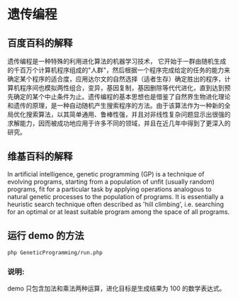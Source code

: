 # 遗传编程

## 百度百科的解释

遗传编程是一种特殊的利用进化算法的机器学习技术， 它开始于一群由随机生成的千百万个计算机程序组成的"人群"，然后根据一个程序完成给定的任务的能力来确定某个程序的适合度，应用达尔文的自然选择（适者生存）确定胜出的程序，计算机程序间也模拟两性组合，变异，基因复制，基因删除等代代进化，直到达到预先确定的某个中止条件为止。遗传编程的基本思想也是借鉴了自然界生物进化理论和遗传的原理，是一种自动随机产生搜索程序的方法。由于该算法作为一种新的全局优化搜索算法，以其简单通用、鲁棒性强，并且对非线性复杂问题显示出很强的求解能力，因而被成功地应用于许多不同的领域，并且在近几年中得到了更深入的研究。

## 维基百科的解释

In artificial intelligence, genetic programming (GP) is a technique of evolving programs, starting from a population of unfit (usually random) programs, fit for a particular task by applying operations analogous to natural genetic processes to the population of programs. It is essentially a heuristic search technique often described as 'hill climbing', i.e. searching for an optimal or at least suitable program among the space of all programs.

## 运行 demo 的方法

```shell
php GeneticProgramming/run.php
```

### 说明:

demo 只包含加法和乘法两种运算，进化目标是生成结果为 100 的数学表达式。
